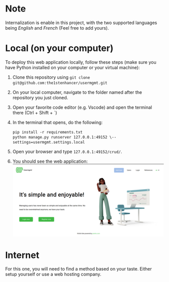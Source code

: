 # **Note**
Internalization is enable in this project, with the two supported languages being *English* and 
*French* (Feel free to add yours).

# **Local (on your computer)**
To deploy this web application locally, follow these steps (make sure you have Python installed on your computer or your virtual machine):

1. Clone this repository using `git clone git@github.com:the1stenhancer/usermgmt.git`

2. On your local computer, navigate to the folder named after the repository you just cloned.

3. Open your favorite code editor (e.g. Vscode) and open the terminal there (Ctrl + Shift + `)

4. In the terminal that opens, do the following:
    ```
	pip install -r requirements.txt
	python manage.py runserver 127.0.0.1:49152 \--settings=usermgmt.settings.local
    ```

5. Open your browser and type `127.0.0.1:49152/crud/`.

6. You should see the web application:
![Screenshot of the usermgmt web application home page](https://github.com/the1stenhancer/usermgmt/blob/main/crud/static/img/home_screen.png)



# **Internet**
For this one, you will need to find a method based on your taste. Either setup yourself or use a web hosting company.